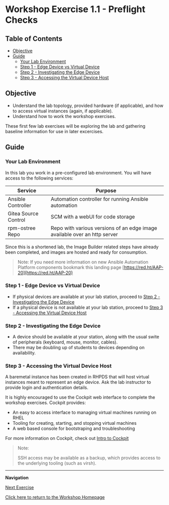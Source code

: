 # Workshop Exercise 1.1 - Preflight Checks

## Table of Contents

* [Objective](#objective)
* [Guide](#guide)
   * [Your Lab Environment](#your-lab-environment)
   * [Step 1 - Edge Device vs Virtual Device](#step-1---edge-device-vs-virtual-device)
   * [Step 2 - Investigating the Edge Device](#step-2---investigating-the-edge-device)
   * [Step 3 - Accessing the Virtual Device Host](#step-3---accessing-the-virtual-device-host)

## Objective

* Understand the lab topology, provided hardware (if applicable), and how to access virtual instances (again, if applicable).
* Understand how to work the workshop exercises.

These first few lab exercises will be exploring the lab and gathering baseline information for use in later excercises.

## Guide

### Your Lab Environment

In this lab you work in a pre-configured lab environment. You will have access to the following services:

| Service | Purpose |
| --- | --- |
| Ansible Controller | Automation controller for running Ansible automation |
| Gitea Source Control | SCM with a webUI for code storage |
| rpm-ostree Repo | Repo with various versions of an edge image available over an http server |

Since this is a shortened lab, the Image Builder related steps have already been completed, and images are hosted and ready for consumption.

> Note: If you need more information on new Ansible Automation Platform components bookmark this landing page [https://red.ht/AAP-20](https://red.ht/AAP-20)

### Step 1 - Edge Device vs Virtual Device

- If physical devices are available at your lab station, proceed to [Step 2 - Investigating the Edge Device](#step-2---using-the-terminal)
- If a physical device is not available at your lab station, proceed to [Step 3 - Accessing the Virtual Device Host](#step-3---accessing-the-virtual-device-host)

### Step 2 - Investigating the Edge Device

- A device should be available at your station, along with the usual swite of peripherals (keyboard, mouse, monitor, cables).
- There may be doubling up of students to devices depending on availability.

### Step 3 - Accessing the Virtual Device Host

A baremetal instance has been created in RHPDS that will host virtual instances meant to represent an edge device. Ask the lab instructor to provide login and authentication details.

It is highly encouraged to use the Cockpit web interface to complete the workshop exercises. Cockpit provides:
- An easy to access interface to managing virtual machines running on RHEL
- Tooling for creating, starting, and stopping virtual machines
- A web based console for bootstraping and troubleshooting

For more information on Cockpit, check out [Intro to Cockpit](https://www.redhat.com/sysadmin/intro-cockpit)

> Note:
>
> SSH access may be available as a backup, which provides access to the underlying tooling (such as virsh).

---
**Navigation**

[Next Exercise](../1.2-controller-intro)

[Click here to return to the Workshop Homepage](../README.md)
